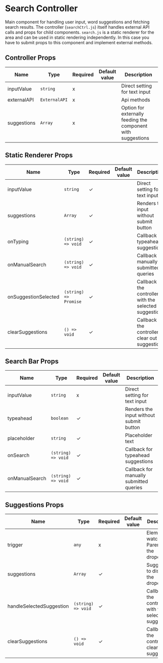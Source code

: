 # Search Controller

Main component for handling user input, word suggestions and fetching search results. The controller (`searchCtrl.js`) itself handles external API calls and props for child components. `search.js` is a static renderer for the area and can be used in static rendering independently. In this case you have to submit props to this component and implement external methods.

<!-- STORY -->

## Controller Props

| Name | Type | Required | Default value | Description
|------|------|----------|---------------|------------
| inputValue | `string` | x | | Direct setting for text input
| externalAPI | `ExternalAPI` | x | | Api methods
| suggestions | `Array` | x | | Option for externally feeding the component with suggestions

## Static Renderer Props

| Name | Type | Required | Default value | Description
|------|------|----------|---------------|------------
| inputValue | `string` | ✓ | | Direct setting for text input
| suggestions | `Array` | ✓ | | Renders the input without submit button
| onTyping | `(string) => void` | ✓ | | Callback for typeahead suggestions
| onManualSearch | `(string) => void` | ✓ | | Callback for manually submitted queries
| onSuggestionSelected | `(string) => Promise` | ✓ | | Callback for the controller with the selected suggestion
| clearSuggestions | `() => void` | ✓ | | Callback for the controller to clear out all suggestions

## Search Bar Props

| Name | Type | Required | Default value | Description
|------|------|----------|---------------|------------
| inputValue | `string` | x | | Direct setting for text input
| typeahead | `boolean` | ✓ | | Renders the input without submit button
| placeholder | `string` | ✓ | | Placeholder text
| onSearch | `(string) => void` | ✓ | | Callback for typeahead suggestions
| onManualSearch | `(string) => void` | ✓ | | Callback for manually submitted queries

## Suggestions Props

| Name | Type | Required | Default value | Description
|------|------|----------|---------------|------------
| trigger | `any` | x | | Element to watch for. Parent of the dropdown
| suggestions | `Array` | ✓ | | Suggestions to display in the dropdown
| handleSelectedSuggestion | `(string) => void` | ✓ | | Callback for the controller with the selected suggestion
| clearSuggestions | `() => void` | ✓ | | Callback for the controller to clear out all suggestions

